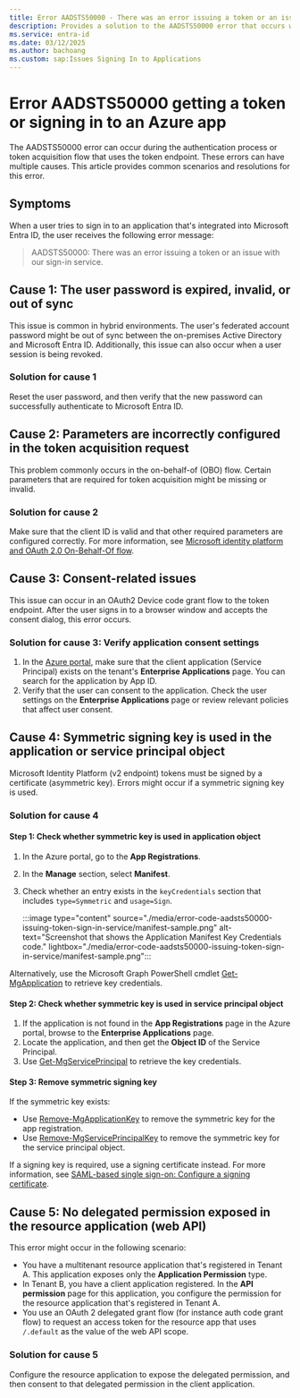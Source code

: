 ```yaml
---
title: Error AADSTS50000 - There was an error issuing a token or an issue with our sign-in service
description: Provides a solution to the AADSTS50000 error that occurs when you try to sign in to an Azure app by using Microsoft Entra ID.
ms.service: entra-id
ms.date: 03/12/2025
ms.author: bachoang
ms.custom: sap:Issues Signing In to Applications
---
```


# Error AADSTS50000 getting a token or signing in to an Azure app

The AADSTS50000 error can occur during the authentication process or token acquisition flow that uses the token endpoint. These errors can have multiple causes. This article provides common scenarios and resolutions for this error.

## Symptoms

When a user tries to sign in to an application that's integrated into Microsoft Entra ID, the user receives the following error message:

> AADSTS50000: There was an error issuing a token or an issue with our sign-in service.

## Cause 1: The user password is expired, invalid, or out of sync

This issue is common in hybrid environments. The user's federated account password might be out of sync between the on-premises Active Directory and Microsoft Entra ID. Additionally, this issue can also occur when a user session is being revoked.

### Solution for cause 1

Reset the user password, and then verify that the new password can successfully authenticate to Microsoft Entra ID.

## Cause 2: Parameters are incorrectly configured in the token acquisition request

This problem commonly occurs in the on-behalf-of (OBO) flow. Certain parameters that are required for token acquisition might be missing or invalid.

### Solution for cause 2

Make sure that the client ID is valid and that other required parameters are configured correctly. For more information, see [Microsoft identity platform and OAuth 2.0 On-Behalf-Of flow](/entra/identity-platform/v2-oauth2-on-behalf-of-flow).

## Cause 3: Consent-related issues

This issue can occur in an OAuth2 Device code grant flow to the token endpoint. After the user signs in to a browser window and accepts the consent dialog, this error occurs.

### Solution for cause 3: Verify application consent settings

1. In the [Azure portal](https://portal.azure.com), make sure that the client application (Service Principal) exists on the tenant's **Enterprise Applications** page. You can search for the application by App ID.
2. Verify that the user can consent to the application. Check the user settings on the **Enterprise Applications** page or review relevant policies that affect user consent.

## Cause 4: Symmetric signing key is used in the application or service principal object

Microsoft Identity Platform (v2 endpoint) tokens must be signed by a certificate (asymmetric key). Errors might occur if a symmetric signing key is used.

### Solution for cause 4

#### Step 1: Check whether symmetric key is used in application object

1. In the Azure portal, go to the **App Registrations**.
2. In the **Manage** section,  select **Manifest**.
3. Check whether an entry exists in the `keyCredentials` section that includes `type=Symmetric` and `usage=Sign`.

    :::image type="content" source="./media/error-code-aadsts50000-issuing-token-sign-in-service/manifest-sample.png" alt-text="Screenshot that shows the Application Manifest Key Credentials code." lightbox="./media/error-code-aadsts50000-issuing-token-sign-in-service/manifest-sample.png":::

Alternatively, use the Microsoft Graph PowerShell cmdlet [Get-MgApplication](/powershell/module/azuread/get-azureadapplicationkeycredential) to retrieve key credentials.

#### Step 2: Check whether symmetric key is used in service principal object

1. If the application is not found in the **App Registrations** page in the Azure portal, browse to the **Enterprise Applications** page.
2. Locate the application, and then get the **Object ID** of the Service Principal.
3. Use [Get-MgServicePrincipal](/powershell/module/microsoft.graph.applications/get-mgserviceprincipal) to retrieve the key credentials.

#### Step 3: Remove symmetric signing key

If the symmetric key exists:

- Use [Remove-MgApplicationKey](/powershell/module/microsoft.graph.applications/remove-mgapplicationkey) to remove the symmetric key for the app registration.
- Use [Remove-MgServicePrincipalKey](/powershell/module/microsoft.graph.applications/remove-mgserviceprincipalkey) to remove the symmetric key for the service principal object.

If a signing key is required, use a signing certificate instead. For more information, see [SAML-based single sign-on: Configure a signing certificate](/graph/application-saml-sso-configure-api?tabs=http%2Cpowershell-script#step-6-configure-a-signing-certificate).

## Cause 5: No delegated permission exposed in the resource application (web API)

This error might occur in the following scenario:

- You have a multitenant resource application that's registered in Tenant A. This application exposes only the **Application Permission** type.
- In Tenant B, you have a client application registered. In the **API permission** page for this application, you configure the permission for the resource application that's registered in Tenant A.
- You use an OAuth 2 delegated grant flow (for instance auth code grant flow) to request an access token for the resource app that uses `/.default` as the value of the web API scope.

### Solution for cause 5

Configure the resource application to expose the delegated permission, and then consent to that delegated permission in the client application.
